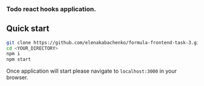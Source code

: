 ### Todo react hooks application.

## Quick start

```bash
git clone https://github.com/elenakabachenko/formula-frontend-task-3.git <YOUR_DIRECTORY>
cd <YOUR_DIRECTORY>
npm i
npm start
```

Once application will start please navigate to `localhost:3000` in your browser.